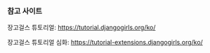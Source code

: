 ### 참고 사이트

장고걸스 튜토리얼: https://tutorial.djangogirls.org/ko/

장고걸스 튜토리얼 심화: https://tutorial-extensions.djangogirls.org/ko/
